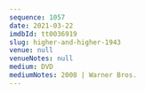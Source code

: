 ```yaml
---
sequence: 1057
date: 2021-03-22
imdbId: tt0036919
slug: higher-and-higher-1943
venue: null
venueNotes: null
medium: DVD
mediumNotes: 2008 | Warner Bros.
---
```

